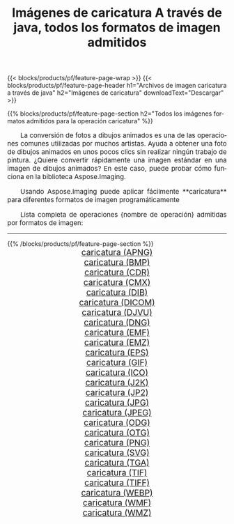 ﻿---
title: Imágenes de caricatura A través de java, todos los formatos de imagen admitidos 
weight: 3920
url: /es/java/cartoonify/ 
lang: es
langdirlevel: 2
locales: zh-hans,ja,it,ru,de,es,fr,nl,id,lt,pl,pt,vi,tr,ko,zh-hant,ar,hi,th,sv,cs,uk,he
description: Usando Aspose.Imaging puede fácilmente caricatura imágenes a través de java
---

{{< blocks/products/pf/feature-page-wrap >}}
{{< blocks/products/pf/feature-page-header h1="Archivos de imagen caricatura a través de java" h2="Imágenes de caricatura" downloadText="Descargar" >}}


{{% blocks/products/pf/feature-page-section  h2="Todos los imágenes formatos admitidos para la operación caricatura" %}}
<p align="justify" style="text-indent:2em;font-size:15px;">
La conversión de fotos a dibujos animados es una de las operaciones comunes utilizadas por muchos artistas. Ayuda a obtener una foto de dibujos animados en unos pocos clics sin realizar ningún trabajo de pintura. ¿Quiere convertir rápidamente una imagen estándar en una imagen de dibujos animados? En este caso, puede probar cómo funciona en la biblioteca Aspose.Imaging.
</p>
<p align="justify" style="text-indent:2em;font-size:15px;">
Usando Aspose.Imaging puede aplicar fácilmente **caricatura** para diferentes formatos de imagen programáticamente
</p>
<p align="justify" style="text-indent:2em;font-size:15px;">
Lista completa de operaciones {nombre de operación} admitidas por formatos de imagen:
</p>
<hr/>
{{% /blocks/products/pf/feature-page-section %}}
<div class="container-fluid productfamilypage bg-gray">
    <div class="convertypes bg-gray agp-content section">
        <div class="container">
		<div class="row other-converters" style="gap: 10px;font-size: 19px;text-align:center;">
		    <div class='col-md-2 other-converter remove-lp remove-rp'><a href="/imaging/es/java/cartoonify/apng/" style="padding:15px;">caricatura (APNG)</a></div><div class='col-md-2 other-converter remove-lp remove-rp'><a href="/imaging/es/java/cartoonify/bmp/" style="padding:15px;">caricatura (BMP)</a></div><div class='col-md-2 other-converter remove-lp remove-rp'><a href="/imaging/es/java/cartoonify/cdr/" style="padding:15px;">caricatura (CDR)</a></div><div class='col-md-2 other-converter remove-lp remove-rp'><a href="/imaging/es/java/cartoonify/cmx/" style="padding:15px;">caricatura (CMX)</a></div><div class='col-md-2 other-converter remove-lp remove-rp'><a href="/imaging/es/java/cartoonify/dib/" style="padding:15px;">caricatura (DIB)</a></div><div class='col-md-2 other-converter remove-lp remove-rp'><a href="/imaging/es/java/cartoonify/dicom/" style="padding:15px;">caricatura (DICOM)</a></div><div class='col-md-2 other-converter remove-lp remove-rp'><a href="/imaging/es/java/cartoonify/djvu/" style="padding:15px;">caricatura (DJVU)</a></div><div class='col-md-2 other-converter remove-lp remove-rp'><a href="/imaging/es/java/cartoonify/dng/" style="padding:15px;">caricatura (DNG)</a></div><div class='col-md-2 other-converter remove-lp remove-rp'><a href="/imaging/es/java/cartoonify/emf/" style="padding:15px;">caricatura (EMF)</a></div><div class='col-md-2 other-converter remove-lp remove-rp'><a href="/imaging/es/java/cartoonify/emz/" style="padding:15px;">caricatura (EMZ)</a></div><div class='col-md-2 other-converter remove-lp remove-rp'><a href="/imaging/es/java/cartoonify/eps/" style="padding:15px;">caricatura (EPS)</a></div><div class='col-md-2 other-converter remove-lp remove-rp'><a href="/imaging/es/java/cartoonify/gif/" style="padding:15px;">caricatura (GIF)</a></div><div class='col-md-2 other-converter remove-lp remove-rp'><a href="/imaging/es/java/cartoonify/ico/" style="padding:15px;">caricatura (ICO)</a></div><div class='col-md-2 other-converter remove-lp remove-rp'><a href="/imaging/es/java/cartoonify/j2k/" style="padding:15px;">caricatura (J2K)</a></div><div class='col-md-2 other-converter remove-lp remove-rp'><a href="/imaging/es/java/cartoonify/jp2/" style="padding:15px;">caricatura (JP2)</a></div><div class='col-md-2 other-converter remove-lp remove-rp'><a href="/imaging/es/java/cartoonify/jpg/" style="padding:15px;">caricatura (JPG)</a></div><div class='col-md-2 other-converter remove-lp remove-rp'><a href="/imaging/es/java/cartoonify/jpeg/" style="padding:15px;">caricatura (JPEG)</a></div><div class='col-md-2 other-converter remove-lp remove-rp'><a href="/imaging/es/java/cartoonify/odg/" style="padding:15px;">caricatura (ODG)</a></div><div class='col-md-2 other-converter remove-lp remove-rp'><a href="/imaging/es/java/cartoonify/otg/" style="padding:15px;">caricatura (OTG)</a></div><div class='col-md-2 other-converter remove-lp remove-rp'><a href="/imaging/es/java/cartoonify/png/" style="padding:15px;">caricatura (PNG)</a></div><div class='col-md-2 other-converter remove-lp remove-rp'><a href="/imaging/es/java/cartoonify/svg/" style="padding:15px;">caricatura (SVG)</a></div><div class='col-md-2 other-converter remove-lp remove-rp'><a href="/imaging/es/java/cartoonify/tga/" style="padding:15px;">caricatura (TGA)</a></div><div class='col-md-2 other-converter remove-lp remove-rp'><a href="/imaging/es/java/cartoonify/tif/" style="padding:15px;">caricatura (TIF)</a></div><div class='col-md-2 other-converter remove-lp remove-rp'><a href="/imaging/es/java/cartoonify/tiff/" style="padding:15px;">caricatura (TIFF)</a></div><div class='col-md-2 other-converter remove-lp remove-rp'><a href="/imaging/es/java/cartoonify/webp/" style="padding:15px;">caricatura (WEBP)</a></div><div class='col-md-2 other-converter remove-lp remove-rp'><a href="/imaging/es/java/cartoonify/wmf/" style="padding:15px;">caricatura (WMF)</a></div><div class='col-md-2 other-converter remove-lp remove-rp'><a href="/imaging/es/java/cartoonify/wmz/" style="padding:15px;">caricatura (WMZ)</a></div>
                </div>
        </div>
    </div>
</div>
<br/>
